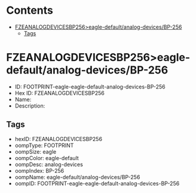 



Contents
========

* [FZEANALOGDEVICESBP256>eagle-default/analog-devices/BP-256](#fzeanalogdevicesbp256eagle-defaultanalog-devicesbp-256)
	* [Tags](#tags)

# FZEANALOGDEVICESBP256>eagle-default/analog-devices/BP-256

- ID: FOOTPRINT-eagle-eagle-default-analog-devices-BP-256
- Hex ID: FZEANALOGDEVICESBP256
- Name: 
- Description: 

## Tags

- hexID: FZEANALOGDEVICESBP256
- oompType: FOOTPRINT
- oompSize: eagle
- oompColor: eagle-default
- oompDesc: analog-devices
- oompIndex: BP-256
- oompName: eagle-default/analog-devices/BP-256
- oompID: FOOTPRINT-eagle-eagle-default-analog-devices-BP-256
